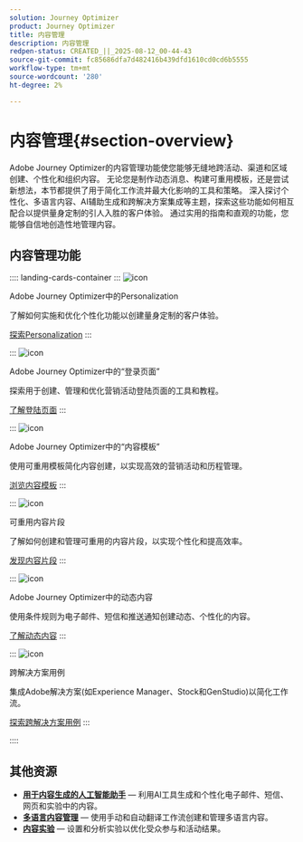 ```yaml
---
solution: Journey Optimizer
product: Journey Optimizer
title: 内容管理
description: 内容管理
redpen-status: CREATED_||_2025-08-12_00-44-43
source-git-commit: fc85686dfa7d482416b439dfd1610cd0cd6b5555
workflow-type: tm+mt
source-wordcount: '280'
ht-degree: 2%

---
```



# 内容管理{#section-overview}

Adobe Journey Optimizer的内容管理功能使您能够无缝地跨活动、渠道和区域创建、个性化和组织内容。 无论您是制作动态消息、构建可重用模板，还是尝试新想法，本节都提供了用于简化工作流并最大化影响的工具和策略。 深入探讨个性化、多语言内容、AI辅助生成和跨解决方案集成等主题，探索这些功能如何相互配合以提供量身定制的引人入胜的客户体验。 通过实用的指南和直观的功能，您能够自信地创造性地管理内容。

## 内容管理功能

:::: landing-cards-container
:::
![icon](https://cdn.experienceleague.adobe.com/icons/bullseye.svg)

Adobe Journey Optimizer中的Personalization

了解如何实施和优化个性化功能以创建量身定制的客户体验。

[探索Personalization](personalization-landing-page.md)
:::

:::
![icon](https://cdn.experienceleague.adobe.com/icons/circle-play.svg)

Adobe Journey Optimizer中的“登录页面”

探索用于创建、管理和优化营销活动登陆页面的工具和教程。

[了解登陆页面](landing-pages-landing-page.md)
:::

:::
![icon](https://cdn.experienceleague.adobe.com/icons/list-check.svg)

Adobe Journey Optimizer中的“内容模板”

使用可重用模板简化内容创建，以实现高效的营销活动和历程管理。

[浏览内容模板](content-templates-landing-page.md)
:::

:::
![icon](https://cdn.experienceleague.adobe.com/icons/puzzle-piece.svg)

可重用内容片段

了解如何创建和管理可重用的内容片段，以实现个性化和提高效率。

[发现内容片段](fragments-landing-page.md)
:::

:::
![icon](https://cdn.experienceleague.adobe.com/icons/gear.svg)

Adobe Journey Optimizer中的动态内容

使用条件规则为电子邮件、短信和推送通知创建动态、个性化的内容。

[了解动态内容](dynamic-landing-page.md)
:::

:::
![icon](https://cdn.experienceleague.adobe.com/icons/puzzle-piece.svg)

跨解决方案用例

集成Adobe解决方案(如Experience Manager、Stock和GenStudio)以简化工作流。

[探索跨解决方案用例](combine-landing-page.md)
:::

::::


## 其他资源

- **[用于内容生成的人工智能助手](ai-assistant-landing-page.md)** — 利用AI工具生成和个性化电子邮件、短信、网页和实验中的内容。
- **[多语言内容管理](content-multilingual-landing-page.md)** — 使用手动和自动翻译工作流创建和管理多语言内容。
- **[内容实验](content-experiment-landing-page.md)** — 设置和分析实验以优化受众参与和活动结果。
